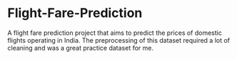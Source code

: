 # Flight-Fare-Prediction
A flight fare prediction project that aims to predict the prices of domestic flights operating in India. The preprocessing of this dataset required a lot of cleaning and was a great practice dataset for me.
